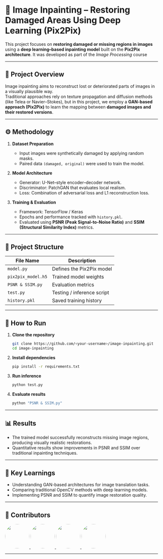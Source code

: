 # 🧠 Image Inpainting – Restoring Damaged Areas Using Deep Learning (Pix2Pix)

This project focuses on **restoring damaged or missing regions in images** using a **deep learning–based inpainting model** built on the **Pix2Pix architecture**. It was developed as part of the *Image Processing* course

---

## 🎯 Project Overview

Image inpainting aims to reconstruct lost or deteriorated parts of images in a visually plausible way.  
Traditional approaches rely on texture propagation and diffusion methods (like Telea or Navier–Stokes), but in this project, we employ a **GAN-based approach (Pix2Pix)** to learn the mapping between **damaged images and their restored versions**.

---

## ⚙️ Methodology

1. **Dataset Preparation**  
   - Input images were synthetically damaged by applying random masks.  
   - Paired data `(damaged, original)` were used to train the model.

2. **Model Architecture**  
   - Generator: U-Net–style encoder–decoder network.  
   - Discriminator: PatchGAN that evaluates local realism.  
   - Loss: Combination of adversarial loss and L1 reconstruction loss.

3. **Training & Evaluation**  
   - Framework: TensorFlow / Keras  
   - Epochs and performance tracked with `history.pkl`.  
   - Evaluated using **PSNR (Peak Signal-to-Noise Ratio)** and **SSIM (Structural Similarity Index)** metrics.

---

## 📁 Project Structure

| File Name | Description |
|------------|-------------|
| `model.py` | Defines the Pix2Pix model |
| `pix2pix_model.h5` | Trained model weights |
| `PSNR & SSIM.py` | Evaluation metrics |
| `test.py` | Testing / inference script |
| `history.pkl` | Saved training history |

---

## 🚀 How to Run

1. **Clone the repository**
   ```bash
   git clone https://github.com/<your-username>/image-inpainting.git
   cd image-inpainting
   
2. **Install dependencies**
   ```bash
   pip install -r requirements.txt

4. **Run inference**
   ```bash
   python test.py

6. **Evaluate results**
   ```bash
   python "PSNR & SSIM.py"

---

## 📊 Results

  - The trained model successfully reconstructs missing image regions, producing visually realistic restorations.
  - Quantitative results show improvements in PSNR and SSIM over traditional inpainting techniques.

---

## 🧠 Key Learnings

  - Understanding GAN-based architectures for image translation tasks.
  - Comparing traditional OpenCV methods with deep learning models.
  - Implementing PSNR and SSIM to quantify image restoration quality.

---

## 🌟 Contributors

<a href="https://github.com/JanithMadhura">
  <img src="https://avatars.githubusercontent.com/JanithMadhura" width="80" style="border-radius: 50%;" />
</a>
<a href="https://github.com/kavindu016">
  <img src="https://avatars.githubusercontent.com/kavindu016" width="80" style="border-radius: 50%;" />
</a>
<a href="https://github.com/NethminE20">
  <img src="https://avatars.githubusercontent.com/NethminE20" width="80" style="border-radius: 50%;" />
</a>
<a href="https://github.com/github-username4">
  <img src="https://avatars.githubusercontent.com/github-username4" width="80" style="border-radius: 50%;" />
</a>

---


